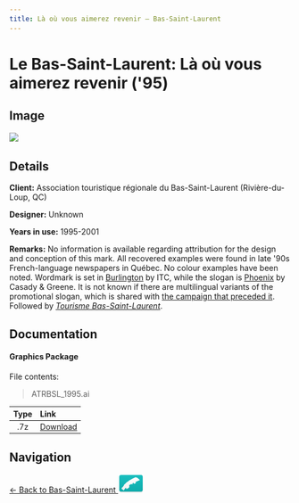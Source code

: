 ```yaml
---
title: Là où vous aimerez revenir – Bas-Saint-Laurent
---
```


# Le Bas-Saint-Laurent: Là où vous aimerez revenir ('95)

## Image

<img src="https://f001.backblazeb2.com/b2api/v1/b2_download_file_by_id?fileId=4_z28c49eac21252eda5eb50012_f112f97fcbea11aa9_d20181026_m062937_c001_v0001044_t0050" class="focus-image">

## Details

**Client:** Association touristique régionale du Bas-Saint-Laurent (Rivière-du-Loup, QC)

**Designer:** Unknown

**Years in use:** 1995-2001

**Remarks:** No information is available regarding attribution for the design and conception of this mark. All recovered examples were found in late '90s French-language newspapers in Québec. No colour examples have been noted. Wordmark is set in [Burlington](https://www.linotype.com/195/burlington-family.html) by ITC, while the slogan is [Phoenix](http://luc.devroye.org/fonts-27509.html) by Casady & Greene. It is not known if there are multilingual variants of the promotional slogan, which is shared with [the campaign that preceded it](ATR.html). Followed by [*Tourisme Bas-Saint-Laurent*](ATRBSL.html).

## Documentation

#### Graphics Package

File contents:
> ATRBSL_1995.ai

| Type | Link |
| :---: | :--- |
| .7z | [Download](https://f001.backblazeb2.com/file/nation-branding-now/NA/CA/QC/01/ATRBSL_1995.7z) |

## Navigation

[← Back to Bas-Saint-Laurent <img src="../../../../images/FlagKit/NA/CA/QC/01/01@2x.png" class="flagkit">](../01.html)
